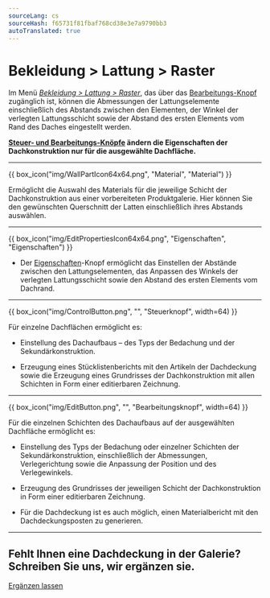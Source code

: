 ```yaml
---
sourceLang: cs
sourceHash: f65731f81fbaf768cd38e3e7a9790bb3
autoTranslated: true
---
```


# Bekleidung &gt; Lattung &gt; Raster

<p>
Im Menü <u><i>Bekleidung &gt; Lattung &gt; Raster</i></u>, das über das <u>Bearbeitungs-Knopf</u> zugänglich ist, können die Abmessungen der Lattungselemente einschließlich des Abstands zwischen den Elementen, der Winkel der verlegten Lattungsschicht sowie der Abstand des ersten Elements vom Rand des Daches eingestellt werden.
</p>

<p>
<b><u>Steuer- und Bearbeitungs-Knöpfe</u> ändern die Eigenschaften der Dachkonstruktion nur für die ausgewählte Dachfläche.</b>
</p>

<hr class="main"> <!-- Vodorovná čára jako oddělovač sekce -->

{{ box_icon("img/WallPartIcon64x64.png", "Material", "Material") }}

<p>
  Ermöglicht die Auswahl des Materials für die jeweilige Schicht der Dachkonstruktion aus einer vorbereiteten Produktgalerie. Hier können Sie den gewünschten Querschnitt der Latten einschließlich ihres Abstands auswählen.
</p>

<hr class="main"> <!-- Vodorovná čára jako oddělovač sekce -->

{{ box_icon("img/EditPropertiesIcon64x64.png", "Eigenschaften", "Eigenschaften") }}

<ul>
  <li><p>Der <u>Eigenschaften</u>-Knopf ermöglicht das Einstellen der Abstände zwischen den Lattungselementen, das Anpassen des Winkels der verlegten Lattungsschicht sowie den Abstand des ersten Elements vom Dachrand.</p></li>
</ul>

<hr class="main"> <!-- Vodorovná čára jako oddělovač sekce -->

{{ box_icon("img/ControlButton.png", "", "Steuerknopf", width=64) }}

<p>Für einzelne Dachflächen ermöglicht es:</p>

<ul>
  <li><p>Einstellung des Dachaufbaus – des Typs der Bedachung und der Sekundärkonstruktion.</p></li>
  <li><p>Erzeugung eines Stücklistenberichts mit den Artikeln der Dachdeckung sowie die Erzeugung eines Grundrisses der Dachkonstruktion mit allen Schichten in Form einer editierbaren Zeichnung.</p></li>
</ul>

<hr class="main"> <!-- Vodorovná čára jako oddělovač sekce -->

{{ box_icon("img/EditButton.png", "", "Bearbeitungsknopf", width=64) }}

<p>Für die einzelnen Schichten des Dachaufbaus auf der ausgewählten Dachfläche ermöglicht es:</p>

<ul>
  <li><p>Einstellung des Typs der Bedachung oder einzelner Schichten der Sekundärkonstruktion, einschließlich der Abmessungen, Verlegerichtung sowie die Anpassung der Position und des Verlegewinkels.</p></li>
  <li><p>Erzeugung des Grundrisses der jeweiligen Schicht der Dachkonstruktion in Form einer editierbaren Zeichnung.</p></li>
  <li><p>Für die Dachdeckung ist es auch möglich, einen Materialbericht mit den Dachdeckungsposten zu generieren.</p></li>
</ul>

<hr class="main"> <!-- Vodorovná čára jako oddělovač sekce -->

<h2>Fehlt Ihnen eine Dachdeckung in der Galerie? Schreiben Sie uns, wir ergänzen sie.</h2>
<a href="mailto:jiri.podval@histruct.com?subject=Dotaz na HiStruct konfigurátor budov" class="btn">
  Ergänzen lassen
</a>

<!-- product: HiStruct Roofs -->